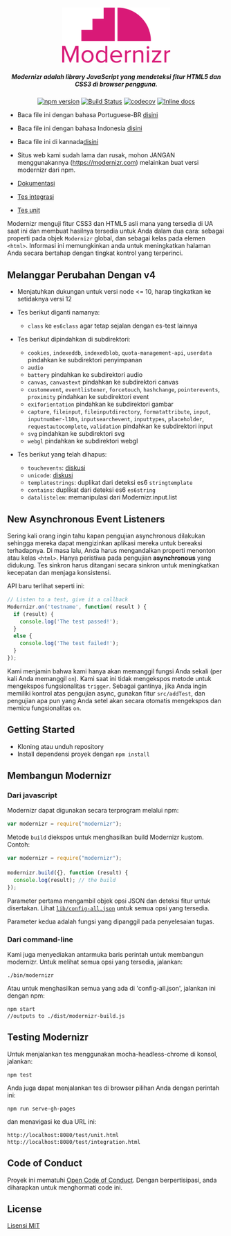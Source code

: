 <p align="center">
   <a href="https://www.npmjs.com/package/modernizr" rel="noopener" target="_blank"><img alt="Modernizr" src="./media/Modernizr-2-Logo-vertical-medium.png" width="250" /></a>
</p>

<div align="center">
  
##### Modernizr adalah library JavaScript yang mendeteksi fitur HTML5 dan CSS3 di browser pengguna.
  
[![npm version](https://badge.fury.io/js/modernizr.svg)](https://badge.fury.io/js/modernizr)
[![Build Status](https://github.com/Modernizr/Modernizr/workflows/Testing/badge.svg)](https://github.com/Modernizr/Modernizr/actions)
[![codecov](https://codecov.io/gh/Modernizr/Modernizr/branch/master/graph/badge.svg)](https://codecov.io/gh/Modernizr/Modernizr)
[![Inline docs](https://inch-ci.org/github/Modernizr/Modernizr.svg?branch=master)](https://inch-ci.org/github/Modernizr/Modernizr)

</div>

- Baca file ini dengan bahasa Portuguese-BR [disini](/README.pt_br.md)
- Baca file ini dengan bahasa Indonesia [disini](/README.id.md)
- Baca file ini di kannada[disini](/README.ka.md)

- Situs web kami sudah lama dan rusak, mohon JANGAN menggunakannya (https://modernizr.com) melainkan buat versi modernizr dari npm.
- [Dokumentasi](https://modernizr.com/docs/)
- [Tes integrasi](https://modernizr.github.io/Modernizr/test/integration.html)
- [Tes unit](https://modernizr.github.io/Modernizr/test/unit.html)

Modernizr menguji fitur CSS3 dan HTML5 asli mana yang tersedia di UA saat ini dan membuat hasilnya tersedia untuk Anda dalam dua cara: sebagai properti pada objek `Modernizr` global, dan sebagai kelas pada elemen `<html>`. Informasi ini memungkinkan anda untuk meningkatkan halaman Anda secara bertahap dengan tingkat kontrol yang terperinci.

## Melanggar Perubahan Dengan v4

- Menjatuhkan dukungan untuk versi node <= 10, harap tingkatkan ke setidaknya versi 12

- Tes berikut diganti namanya:
  
  - `class` ke `es6class` agar tetap sejalan dengan es-test lainnya

- Tes berikut dipindahkan di subdirektori:

  - `cookies`, `indexeddb`, `indexedblob`, `quota-management-api`, `userdata` pindahkan ke subdirektori penyimpanan 
  - `audio` 
  - `battery` pindahkan ke subdirektori audio
  - `canvas`, `canvastext` pindahkan ke subdirektori canvas
  - `customevent`, `eventlistener`, `forcetouch`, `hashchange`, `pointerevents`, `proximity` pindahkan ke subdirektori event
  - `exiforientation` pindahkan ke subdirektori gambar
  - `capture`, `fileinput`, `fileinputdirectory`, `formatattribute`, `input`, `inputnumber-l10n`, `inputsearchevent`, `inputtypes`, `placeholder`, `requestautocomplete`, `validation` pindahkan ke subdirektori input
  - `svg` pindahkan ke subdirektori svg
  - `webgl` pindahkan ke subdirektori webgl
     
- Tes berikut yang telah dihapus:
  
  - `touchevents`: [diskusi](https://github.com/Modernizr/Modernizr/pull/2432)
  - `unicode`: [diskusi](https://github.com/Modernizr/Modernizr/issues/2468)
  - `templatestrings`: duplikat dari deteksi es6 `stringtemplate`
  - `contains`: duplikat dari deteksi es6 `es6string`
  - `datalistelem`: memanipulasi dari Modernizr.input.list

## New Asynchronous Event Listeners

Sering kali orang ingin tahu kapan pengujian asynchronous dilakukan sehingga mereka dapat mengizinkan aplikasi mereka untuk bereaksi terhadapnya. Di masa lalu, Anda harus mengandalkan properti menonton atau kelas `<html>`. Hanya peristiwa pada pengujian **asynchronous** yang didukung. Tes sinkron harus ditangani secara sinkron untuk meningkatkan kecepatan dan menjaga konsistensi.

API baru terlihat seperti ini:

```js
// Listen to a test, give it a callback
Modernizr.on('testname', function( result ) {
  if (result) {
    console.log('The test passed!');
  }
  else {
    console.log('The test failed!');
  }
});
```

Kami menjamin bahwa kami hanya akan memanggil fungsi Anda sekali (per kali Anda memanggil `on`). Kami saat ini tidak mengekspos
metode untuk mengekspos fungsionalitas `trigger`. Sebagai gantinya, jika Anda ingin memiliki kontrol atas pengujian async, gunakan fitur `src/addTest`, dan pengujian apa pun yang Anda setel akan secara otomatis mengekspos dan memicu fungsionalitas `on`.

## Getting Started

- Kloning atau unduh repository
- Install dependensi proyek dengan `npm install`

## Membangun Modernizr 

### Dari javascript

Modernizr dapat digunakan secara terprogram melalui npm:

```js
var modernizr = require("modernizr");
```

Metode `build` diekspos untuk menghasilkan build Modernizr kustom. Contoh:

```javascript
var modernizr = require("modernizr");

modernizr.build({}, function (result) {
  console.log(result); // the build
});
```

Parameter pertama mengambil objek opsi JSON dan deteksi fitur untuk disertakan. Lihat [`lib/config-all.json`](lib/config-all.json) untuk semua opsi yang tersedia.

Parameter kedua adalah fungsi yang dipanggil pada penyelesaian tugas.

### Dari command-line

Kami juga menyediakan antarmuka baris perintah untuk membangun modernizr.
Untuk melihat semua opsi yang tersedia, jalankan:

```shell
./bin/modernizr
```

Atau untuk menghasilkan semua yang ada di 'config-all.json', jalankan ini dengan npm:

```shell
npm start
//outputs to ./dist/modernizr-build.js
```

## Testing Modernizr

Untuk menjalankan tes menggunakan mocha-headless-chrome di konsol, jalankan:

```shell
npm test
```

Anda juga dapat menjalankan tes di browser pilihan Anda dengan perintah ini:

```shell
npm run serve-gh-pages
```

dan menavigasi ke dua URL ini:

```shell
http://localhost:8080/test/unit.html
http://localhost:8080/test/integration.html
```

## Code of Conduct

Proyek ini mematuhi [Open Code of Conduct](https://github.com/Modernizr/Modernizr/blob/master/.github/CODE_OF_CONDUCT.md). 
Dengan berpertisipasi, anda diharapkan untuk menghormati code ini.


## License

[Lisensi MIT](https://opensource.org/licenses/MIT)
